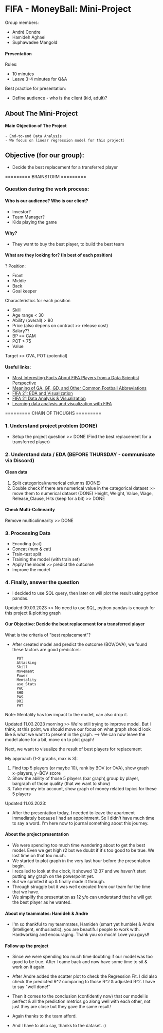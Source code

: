# FIFA - MoneyBall: Mini-Project
Group members:
- André Condre
- Hamideh Aghaei
- Suphawadee Mangold

#### Presentation
Rules:
- 10 minutes
- Leave 3-4 minutes for Q&A

Best practice for presentation:
- Define audience - who is the client (kid, adult)?

## About The Mini-Project
#### Main Objection of The Project
    - End-to-end Data Analysis
    - We focus on linear regression model for this project)

## Objective (for our group):
- Decide the best replacement for a transferred player

========= BRAINSTORM ========= 

### Question during the work process:
#### Who is our audience? Who is our client?
- Investor? 
- Team Manager?
- Kids playing the game

#### Why? 
- They want to buy the best player, to build the best team

#### What are they looking for? (In best of each position)
    
? Position:
- Front
- Middle
- Back
- Goal keeper
    
Characteristics for each position    
- Skill 
- Age range < 30
- Ability (overall) > 80 
- Price (also depens on contract >> release cost)
- Salary??
- BP == CAM
- POT > 75
- Value

Target >> OVA, POT (potential) 

#### Useful links:

- [Most Interesting Facts About FIFA Players from a Data Scientist Perspective](https://medium.com/data-storytelling/most-interesting-facts-about-fifa-players-from-a-data-scientist-perspective-1e16f2cb33c4)
- [Meaning of GA, GF, GD, and Other Common Football Abbreviations](https://howtheyplay.com/team-sports/abbrev-GA-GF-GS-GD-MP-Caps-meaning-soccer)
- [FIFA 21: EDA and Visualization](https://www.kaggle.com/code/paramarthasengupta/fifa-21-eda-and-visualization/notebook)
- [FIFA 21 Data Analysis & Visualization](https://www.kaggle.com/code/ekrembayar/fifa-21-data-analysis-visualization/notebook)
- [Learning data analysis and visualization with FIFA](https://www.kaggle.com/code/loulouashley/learning-data-analysis-and-visualization-with-fifa/notebook)

========= CHAIN OF THOUGHS ========= 
### 1. Understand project problem (DONE)
- Setup the project question >> DONE (Find the best replacement for a transferred player)

### 2. Understand data / EDA (BEFORE THURSDAY - communicate via Discord)
#### Clean data 

1. Split categorical/numerical columns (DONE)
2. Double check if there are numerical value in the categorical dataset >> move them to numerical dataset (DONE)
    Height, Weight, Value, Wage, Release_Clause, Hits (keep for a bit) >> DONE

#### Check Multi-Colinearity
Remove multicolinearity >> DONE

### 3. Processing Data
- Encoding (cat)
- Concat (num & cat)
- Train-test split
- Training the model (with train set)
- Apply the model >> predict the outcome
- Improve the model

### 4. Finally, answer the question
- I decided to use SQL query, then later on will plot the result using python pandas.

Updated 09.03.2023 >> No need to use SQL, python pandas is enough for this project & plotting graph



#### Our Objective: Decide the best replacement for a transferred player
What is the criteria of "best replacement"?
- After created model and predict the outcome (BOV/OVA), we found these factors are good predictors:

        POT         
        Attacking   
        Skill       
        Movement    
        Power       
        Mentality   
        ase_Stats  
        PAC         
        SHO        
        PAS         
        DRI         
        PHY  

Note: Mentality has low impact to the model, can also drop it.

Updated 11.03.2023 morning >> We're still trying to improve model. 
But I think, at this point, we should move our focus on what graph should look like & what we want to present in the graph.
--> We can now leave the model alone for a bit, move on to plot graph!

Next, we want to visualize the result of best players for replacement

My approach (1-2 graphs, max is 3):
1. Find top 5 players (or maybe 10), rank by BOV (or OVA), show graph x=players, y=BOV score
2. Show the ability of those 5 players (bar graph),group by player, bargraph of those quality (that we want to show)
3. Take money into account, show graph of money related topics for these 5 players


Updated 11.03.2023:
- After the presentation today, I needed to leave the apartment immediately because I had an appointment. So I didn't have much time to say a word. I'm here now to journal something about this journey.

#### About the project presentation
- We were spending too much time wandering about to get the best model. Even we get high r2 but we doubt if it's too good to be true. We lost time on that too much.
- We started to plot graph in the very last hour before the presentation begin. 
- I recalled to look at the clock, it showed 12:37 and we haven't start putting any graph on the powerpoint yet.
- But we sprinted it up & finally made it through.
- Through struggle but it was well executed from our team for the time that we have.
- We simplify the presentation as 12 y/o can understand that he will get the best player as he wanted. 

#### About my teammates: Hamideh & Andre
- I'm so thankful to my teammates, Hamideh (smart yet humble) & Andre (intelligent, enthusiastic), you are beautiful people to work with. Hardworking and encouraging. Thank you so much! Love you guys!!


#### Follow up the project
- Since we were spending too much time doubting if our model was too good to be true. After I came back and now have some time to sit & work on it again.
- After Andre added the scatter plot to check the Regression Fit. I did also check the predicted R^2 comparing to those R^2 & adjusted R^2. I have to say "well done!" 

- Then it comes to the conclusion (confidently now) that our model is perfect & all the prediction metrics go along well with each other, not just they are close but they gave the same result!
- Again thanks to the team afford. 
- And I have to also say, thanks to the dataset.  :)